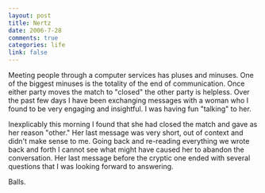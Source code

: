 ```yaml
--- 
layout: post
title: Nertz
date: 2006-7-28
comments: true
categories: life
link: false
---
```

Meeting people through a computer services has pluses and minuses. One of the biggest minuses is the totality of the end of communication. Once either party moves the match to "closed" the other party is helpless. Over the past few days I have been exchanging messages with a woman who I found to be very engaging and insightful. I was having fun "talking" to her.

Inexplicably this morning I found that she had closed the match and gave as her reason "other." Her last message was very short, out of context and didn't make sense to me. Going back and re-reading everything we wrote back and forth I cannot see what might have caused her to abandon the conversation. Her last message before the cryptic one ended with several questions that I was looking forward to answering.

Balls.
